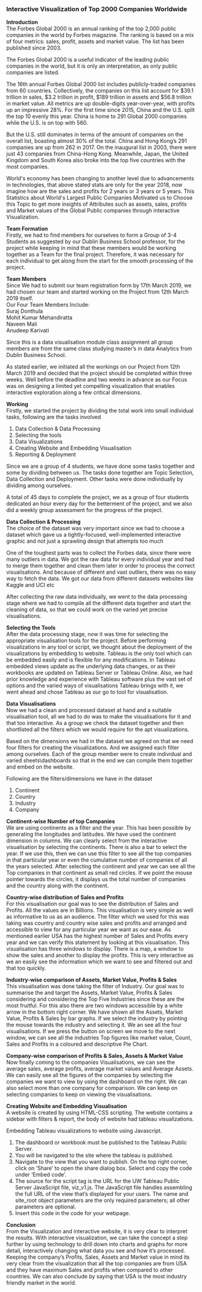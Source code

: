 <h3><b>Interactive Visualization of Top 2000 Companies Worldwide<br></b></h3>
<b>Introduction<br></b>
The Forbes Global 2000 is an annual ranking of the top 2,000 public companies in the world by Forbes magazine. The ranking is based on a mix of four metrics: sales, profit, assets and market value. The list has been published since 2003.<br>

The Forbes Global 2000 is a useful indicator of the leading public companies in the world, but it is only an interpretation, as only public companies are listed.<br>

The 16th annual Forbes Global 2000 list includes publicly-traded companies from 60 countries. Collectively, the companies on this list account for $39.1 trillion in sales, $3.2 trillion in profit, $189 trillion in assets and $56.8 trillion in market value. All metrics are up double-digits year-over-year, with profits up an impressive 28%. For the first time since 2015, China and the U.S. split the top 10 evenly this year. China is home to 291 Global 2000 companies while the U.S. is on top with 560.<br>

But the U.S. still dominates in terms of the amount of companies on the overall list, boasting almost 30% of the total. China and Hong Kong’s 291 companies are up from 262 in 2017. On the inaugural list in 2003, there were just 43 companies from China-Hong Kong. Meanwhile, Japan, the United Kingdom and South Korea also broke into the top five countries with the most companies.<br>

World's economy has been changing to another level due to advancements in technologies, that above stated stats are only for the year 2018, now imagine how are the sales and profits for 2 years or 3 years or 5 years. This Statistics about World's Largest Public Companies Motivated us to Choose this Topic to get more insights of Attributes such as assets, sales, profits and Market values of the Global Public companies through interactive Visualization.<br>

<b>Team Formation<br></b>
Firstly, we had to find members for ourselves to form a Group of 3-4 Students as suggested by our Dublin Business School professor, for the project while keeping in mind that these members would be working together as a Team for the final project. Therefore, it was necessary for each individual to get along from the start for the smooth processing of the project.<br>

<b>Team Members<br></b>
Since We had to submit our team registration form by 17th March 2019, we had chosen our team and started working on the Project from 12th March 2019 itself.<br>
Our Four Team Members Include:<br>
Suraj Donthula <br>
Mohit Kumar Mehandiratta<br>
Naveen Mali<br>
Anudeep Karivati<br>

Since this is a data visualisation module class assignment all group members are from the same class studying master’s in data Analytics from Dublin Business School.<br>

As stated earlier, we initiated all the workings on our Project from 12th March 2019 and decided that the project should be completed within three weeks. Well before the deadline and two weeks in advance as our Focus was on designing a limited yet compelling visualization that enables interactive exploration along a few critical dimensions.<br>

<b>Working<br></b>
Firstly, we started the project by dividing the total work into small individual tasks, following are the tasks involved<br>
1. Data Collection & Data Processing<br>
2. Selecting the tools<br>
3. Data Visualizations<br>
4. Creating Website and Embedding Visualisation<br>
5. Reporting & Deployment<br>

Since we are a group of 4 students, we have done some tasks together and some by dividing between us. The tasks done together are Topic Selection, Data Collection and Deployment. Other tasks were done individually by dividing among ourselves.<br>

A total of 45 days to complete the project, we as a group of four students dedicated an hour every day for the betterment of the project, and we also did a weekly group assessment for the progress of the project.<br>

<b>Data Collection & Processing<br></b>
The choice of the dataset was very important since we had to choose a dataset which gave us a tightly-focused, well-implemented interactive graphic and not just a sprawling design that attempts too much<br>

One of the toughest parts was to collect the Forbes data, since there were many outliers in data. We got the raw data for every individual year and had to merge them together and clean them later in order to process the correct visualisations. And because of different and vast outliers, there was no easy way to fetch the data. We got our data from different datasets websites like Kaggle and UCI etc<br>

After collecting the raw data individually, we went to the data processing stage where we had to compile all the different data together and start the cleaning of data, so that we could work on the varied yet precise visualisations.<br>

<b>Selecting the Tools<br></b>
After the data processing stage, now it was time for selecting the appropriate visualisation tools for the project. Before performing visualizations in any tool or script, we thought about the deployment of the visualizations by embedding to website. Tableau is the only tool which can be embedded easily and is flexible for any modifications. In Tableau embedded views update as the underlying data changes, or as their workbooks are updated on Tableau Server or Tableau Online. Also, we had prior knowledge and experience with Tableau software plus the vast set of options and the varied ways of visualisations Tableau brings with it, we went ahead and chose Tableau as our go to tool for visualisation.<br>

<b>Data Visualisations<br></b>
Now we had a clean and processed dataset at hand and a suitable visualisation tool, all we had to do was to make the visualisations for it and that too interactive. As a group we check the dataset together and then shortlisted all the filters which we would require for the apt visualizations.<br>

Based on the dimensions we had in the dataset we agreed on that we need four filters for creating the visualizations. And we assigned each filter among ourselves. Each of the group member were to create individual and varied sheets\dashboards so that in the end we can compile them together and embed on the website.<br>

Following are the filters/dimensions we have in the dataset<br>
1.	Continent<br>
2.	Country<br>
3.	Industry<br>
4.	Company<br>

<b>Continent-wise Number of top Companies<br></b>
We are using continents as a filter and the year. This has been possible by generating the longitudes and latitudes. We have used the continent dimension in columns. We can clearly select from the interactive visualisation by selecting the continents. There is also a bar to select the year. If we use this, then we can use this filter to see all the top companies in that particular year or even the cumulative number of companies of all the years selected. After selecting the continent and year we can see all the Top companies in that continent as small red circles. If we point the mouse pointer towards the circles, it displays us the total number of companies and the country along with the continent.<br>

<b>Country-wise distribution of Sales and Profits<br></b>
For this visualisation our goal was to see the distribution of Sales and Profits. All the values are in Billions. This visualisation is very simple as well as informative to us as an audience. The filter which we used for this was taking was country and country wise sales and profits and arranged and accessible to view for any particular year we want as our ease. As mentioned earlier USA has the highest number of Sales and Profits every year and we can verify this statement by looking at this visualisation. This visualisation has three windows to display. There is a map, a window to show the sales and another to display the profits. This is very interactive as we an easily see the information which we want to see and filtered out and that too quickly.<br>

<b>Industry-wise comparison of Assets, Market Value, Profits & Sales<br></b>
This visualisation was done taking the filter of Industry. Our goal was to summarise the and target the Assets, Market Value, Profits & Sales considering and considering the Top Five Industries since these are the most fruitful. For this also there are two windows accessible by a white arrow in the bottom right corner. We have shown all the Assets, Market Value, Profits & Sales by bar graphs. If we select the industry by pointing the mouse towards the industry and selecting it. We an see all the four visualisations. If we press the button on screen we move to the next window, we can see all the industries Top figures like market value, Count, Sales and Profits in a coloured and descriptive Pie Chart.<br>

<b>Company-wise comparison of Profits & Sales, Assets & Market Value<br></b>
Now finally coming to the companies Visualisations, we can see the average sales, average profits, average market values and Average Assets. We can easily see all the figures of the companies by selecting the companies we want to view by using the dashboard on the right. We can also select more than one company for comparison. We can keep on selecting companies to keep on viewing the visualisations.<br>

<b>Creating Website and Embedding Visualisation<br></b>
A website is created by using HTML-CSS scripting. The website contains a sidebar with filters & report, the body of website had tableau visualizations.<br>

Embedding Tableau visualizations to website using Javascript.<br>
1.	The dashboard or workbook must be published to the Tableau Public Server. <br>
2.	You will be navigated to the site where the tableau is published.<br>
3.	Navigate to the view that you want to publish. On the top right corner, click on ‘Share’ to open the share dialog box. Select and copy the code under ‘Embed code’.<br>
4.	The source for the script tag is the URL for the UW Tableau Public Server JavaScript file, viz_v1.js. The JavaScript file handles assembling the full URL of the view that’s displayed for your users. The name and site_root object parameters are the only required parameters; all other parameters are optional.<br>
5.	Insert this code in the code for your webpage.<br>

<b>Conclusion<br></b>
From the Visualization and interactive website, it is very clear to interpret the results. With interactive visualization, we can take the concept a step further by using technology to drill down into charts and graphs for more detail, interactively changing what data you see and how it’s processed. Keeping the company’s Profits, Sales, Assets and Market value in mind its very clear from the visualization that all the top companies are from USA and they have maximum Sales and profits when compared to other countries. We can also conclude by saying that USA is the most industry friendly market in the world.
